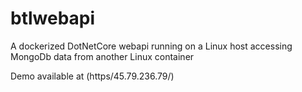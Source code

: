 # btlwebapi

A dockerized DotNetCore webapi running on a Linux host accessing MongoDb data from another Linux container

Demo available at (https/45.79.236.79/)
